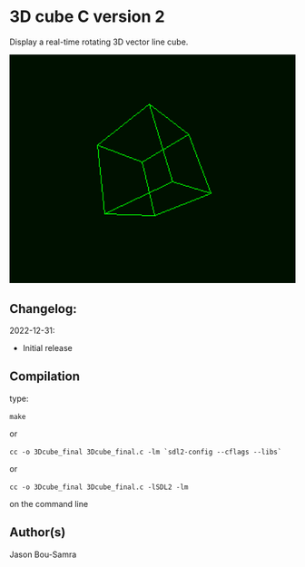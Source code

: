 # 3D cube C version 2
Display a real-time rotating 3D vector line cube.

![3d cube](https://github.com/bou-samra/3D-cube-c-version-2/blob/main/Screenshot%20from%202024-04-22%2019-25-23.png?raw=true "3d cube")

## Changelog:

2022-12-31:
* Initial release

## Compilation
type:

`make`

or

``cc -o 3Dcube_final 3Dcube_final.c -lm `sdl2-config --cflags --libs` ``

or

`cc -o 3Dcube_final 3Dcube_final.c -lSDL2 -lm`

on the command line

## Author(s)
Jason Bou-Samra
